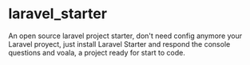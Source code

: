 # laravel_starter
An open source laravel project starter, don't need config anymore your Laravel proyect, just install Laravel Starter and respond the console questions and voala, a project ready for start to code.

